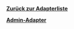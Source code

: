 [**Zurück zur Adapterliste**](/adapterref/adapterliste.md)

[**Admin-Adapter**](/adapterref/docs/iobroker.admin/de/README.md)